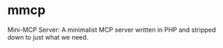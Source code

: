 # mmcp
Mini-MCP Server: A minimalist MCP server written in PHP and stripped down to just what we need.

